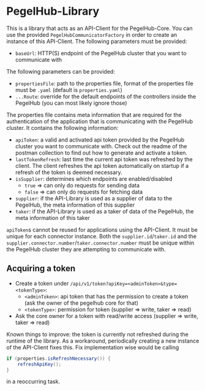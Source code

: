 # PegelHub-Library

This is a library that acts as an API-Client for the PegelHub-Core.
You can use the provided `PegelHubCommunicatorFactory` in order to create an instance of this API-Client.
The following parameters must be provided:
* `baseUrl`: HTTP(S) endpoint of the PegelHub cluster that you want to communicate with

The following parameters can be provided:
* `propertiesFile`: path to the properties file, format of the properties file must be `.yaml` (default is `properties.yaml`)
* `...Route`: override for the default endpoints of the controllers inside the PegelHub (you can most likely ignore those)

The properties file contains meta information that are required for the authentication of the application that is communicating with the PegelHub cluster.
It contains the following information:
* `apiToken`: a valid and activated api token provided by the PegelHub cluster you want to communicate with. Check out the readme of the postman collection to find out how to generate and activate a token.
* `lastTokenRefresh`: last time the current api token was refreshed by the client. The client refreshes the api token automatically on startup if a refresh of the token is deemed necessary.
* `isSupplier`: determines which endpoints are enabled/disabled
  * `true` => can only do requests for sending data
  * `false` => can only do requests for fetching data
* `supplier`: if the API-Library is used as a supplier of data to the PegelHub, the meta information of this supplier
* `taker`: if the API-Library is used as a taker of data of the PegelHub, the meta information of this taker

`apiToken`s cannot be reused for applications using the API-Client. It must be unique for each connector instance.
Both the `supplier.id`/`taker.id` and the `supplier.connector.number`/`taker.connector.number` must be unique within the PegelHub cluster they are attempting to communicate with.

## Acquiring a token

* Create a token under `/api/v1/token?apiKey=<adminToken>&type=<tokenType>`:
    * `<adminToken>`: api token that has the permission to create a token (ask the owner of the pegelhub core for that)
    * `<tokenType>`: permission for token (supplier => write, taker => read)
* Ask the core owner for a token with read/write access (supplier => write, taker => read)

Known things to improve: the token is currently not refreshed during the runtime of the library. As a workaround, periodically creating a new instance of the API-Client fixes this. Fix implementation wise would be calling

```java
if (properties.isRefreshNecessary()) {
    refreshApiKey();
}
```

in a reoccurring task.